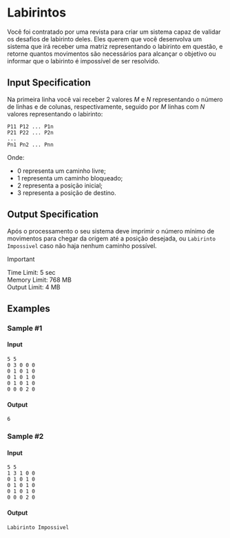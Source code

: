 # Labirintos

Você foi contratado por uma revista para criar um sistema capaz de validar os desafios de labirinto deles. Eles querem que você desenvolva um sistema que irá receber uma matriz representando o labirinto em questão, e retorne quantos movimentos são necessários para alcançar o objetivo ou informar que o labirinto é impossível de ser resolvido.

## Input Specification

Na primeira linha você vai receber $2$ valores $M$ e $N$ representando o número de linhas e de colunas, respectivamente, seguido por $M$ linhas com $N$ valores representando o labirinto:

```text
P11 P12 ... P1n
P21 P22 ... P2n
...
Pn1 Pn2 ... Pnn
```

Onde:

- $0$ representa um caminho livre;
- $1$ representa um caminho bloqueado;
- $2$ representa a posição inicial;
- $3$ representa a posição de destino.

## Output Specification

Após o processamento o seu sistema deve imprimir o número mínimo de movimentos para chegar da origem até a posição desejada, ou `Labirinto Impossivel` caso não haja nenhum caminho possível.

> [!IMPORTANT]
> Time Limit: 5 sec  
> Memory Limit: 768 MB  
> Output Limit: 4 MB

## Examples

### Sample #1

#### Input

```text
5 5
0 3 0 0 0
0 1 0 1 0
0 1 0 1 0
0 1 0 1 0
0 0 0 2 0
```

#### Output

```text
6

```

### Sample #2

#### Input

```text
5 5
1 3 1 0 0
0 1 0 1 0
0 1 0 1 0
0 1 0 1 0
0 0 0 2 0
```

#### Output

```text
Labirinto Impossivel

```
